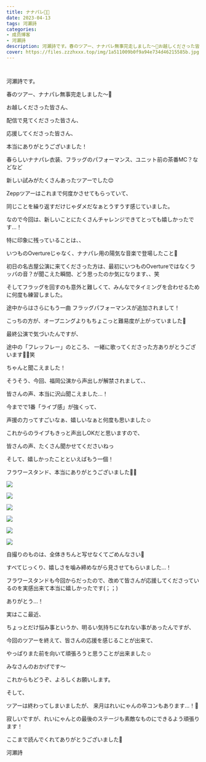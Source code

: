 ```yaml
---
title: ナナパレ🌸🐝
date: 2023-04-13
tags: 河瀬詩
categories: 
- 成员博客
- 河瀬詩
description: 河瀬詩です。春のツアー、ナナパレ無事完走しました〜🎉お越しくださった皆さん、配信で見てくださった皆さん、応援してくださった皆さん、本当...
cover: https://files.zzzhxxx.top/img/1a511009b0f9a94e734d46215585b.jpg 
---
```


        ﻿




河瀬詩です。





春のツアー、ナナパレ無事完走しました〜🎉







お越しくださった皆さん、


配信で見てくださった皆さん、


応援してくださった皆さん、





本当にありがとうございました！










春らしいナナパレ衣装、フラッグのパフォーマンス、ユニット前の茶番MC？などなど




新しい試みがたくさんあったツアーでした😌








Zeppツアーはこれまで何度かさせてもらっていて、





同じことを繰り返すだけじゃダメだなぁとうすうす感じていました。






なので今回は、新しいことにたくさんチャレンジできてとっても嬉しかったです…！









特に印象に残っていることは、、





いつものOvertureじゃなく、ナナパレ用の陽気な音楽で登場したこと🎺





初日の名古屋公演に来てくださった方は、最初にいつものOvertureではなくラッパの音？が聞こえた瞬間、どう思ったのか気になります、、笑





そしてフラッグを回すのも意外と難しくて、みんなでタイミングを合わせるために何度も練習しました。







途中からはさらにもう一曲
フラッグパフォーマンスが追加されまして！




こっちの方が、オープニングよりもちょこっと難易度が上がっていました🫣




最終公演で気づいたんですが、



途中の「フレッフレー」のところ、
一緒に歌ってくださった方ありがとうございます🙇‍♀️笑




ちゃんと聞こえました！








そうそう、今回、福岡公演から声出しが解禁されまして、、




皆さんの声、本当に沢山聞こえました…！




今までで1番「ライブ感」が強くって、





声援の力ってすごいなぁ、嬉しいなぁと何度も思いました☺️





これからのライブもきっと声出しOKだと思いますので、



皆さんの声、たくさん聞かせてくださいねっ










そして、嬉しかったことといえばもう一個！





フラワースタンド、本当にありがとうございました💐🤍




![](https://files.zzzhxxx.top/img/1a511009b0f9a94e734d46215585b.jpg)




![](https://files.zzzhxxx.top/img/1a511009b0f9a94e734d46215585b-01.jpg)




![](https://files.zzzhxxx.top/img/1a511009b0f9a94e734d46215585b-02.jpg)




![](https://files.zzzhxxx.top/img/1a511009b0f9a94e734d46215585b-03.jpg)




![](https://files.zzzhxxx.top/img/1a511009b0f9a94e734d46215585b-04.jpg)




![](https://files.zzzhxxx.top/img/1a511009b0f9a94e734d46215585b-05.jpg)




自撮りのものは、全体きちんと写せなくてごめんなさい🥲



すべてじっくり、嬉しさを噛み締めながら見させてもらいました…！




フラワースタンドも今回からだったので、改めて皆さんが応援してくださっているのを実感出来て本当に嬉しかったです(；；)




ありがとう…！








実はここ最近、



ちょっとだけ悩み事というか、明るい気持ちになれない事があったんですが、



今回のツアーを終えて、皆さんの応援を感じることが出来て、




やっぱりまた前を向いて頑張ろうと思うことが出来ました☺️




みなさんのおかげです〜




これからもどうぞ、よろしくお願いします。







そして、


ツアーは終わってしまいましたが、
来月はれいにゃんの卒コンもあります…！🥲




寂しいですが、れいにゃんとの最後のステージも素敵なものにできるよう頑張ります！





ここまで読んでくれてありがとうございました🧸







河瀬詩


